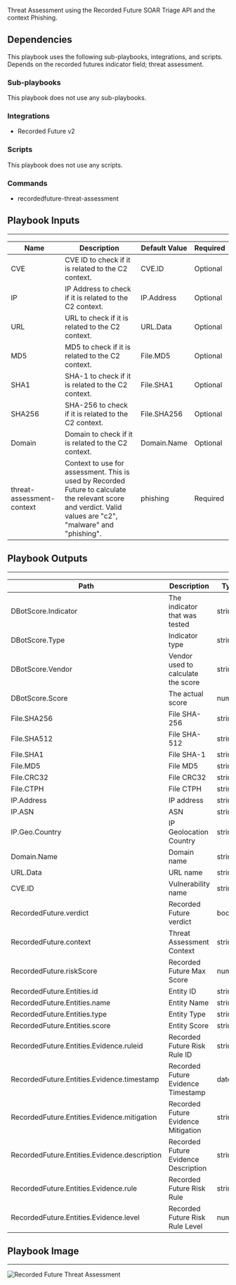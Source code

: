 Threat Assessment using the Recorded Future SOAR Triage API and the context Phishing.

## Dependencies
This playbook uses the following sub-playbooks, integrations, and scripts. Depends on the recorded futures indicator field; threat assessment.

### Sub-playbooks
This playbook does not use any sub-playbooks.

### Integrations
* Recorded Future v2

### Scripts
This playbook does not use any scripts.

### Commands
* recordedfuture-threat-assessment

## Playbook Inputs
---

| **Name** | **Description** | **Default Value** | **Required** |
| --- | --- | --- | --- |
| CVE | CVE ID to check if it is related to the C2 context. | CVE.ID | Optional |
| IP | IP Address to check if it is related to the C2 context. | IP.Address | Optional |
| URL | URL to check if it is related to the C2 context. | URL.Data | Optional |
| MD5 | MD5 to check if it is related to the C2 context. | File.MD5 | Optional |
| SHA1 | SHA\-1 to check if it is related to the C2 context. | File.SHA1 | Optional |
| SHA256 | SHA\-256 to check if it is related to the C2 context. | File.SHA256 | Optional |
| Domain | Domain to check if it is related to the C2 context. | Domain.Name | Optional |
| threat-assessment-context | Context to use for assessment. This is used by Recorded Future to calculate the relevant score and verdict. Valid values are "c2", "malware" and "phishing". | phishing | Required |

## Playbook Outputs
---

| **Path** | **Description** | **Type** |
| --- | --- | --- |
| DBotScore.Indicator | The indicator that was tested | string |
| DBotScore.Type | Indicator type | string |
| DBotScore.Vendor | Vendor used to calculate the score | string |
| DBotScore.Score | The actual score | number |
| File.SHA256 | File SHA\-256 | string |
| File.SHA512 | File SHA\-512 | string |
| File.SHA1 | File SHA\-1 | string |
| File.MD5 | File MD5 | string |
| File.CRC32 | File CRC32 | string |
| File.CTPH | File CTPH | string |
| IP.Address | IP address | string |
| IP.ASN | ASN | string |
| IP.Geo.Country | IP Geolocation Country | string |
| Domain.Name | Domain name | string |
| URL.Data | URL name | string |
| CVE.ID | Vulnerability name | string |
| RecordedFuture.verdict | Recorded Future verdict | boolean |
| RecordedFuture.context | Threat Assessment Context | string |
| RecordedFuture.riskScore | Recorded Future Max Score | number |
| RecordedFuture.Entities.id | Entity ID | string |
| RecordedFuture.Entities.name | Entity Name | string |
| RecordedFuture.Entities.type | Entity Type | string |
| RecordedFuture.Entities.score | Entity Score | string |
| RecordedFuture.Entities.Evidence.ruleid | Recorded Future Risk Rule ID | string |
| RecordedFuture.Entities.Evidence.timestamp | Recorded Future Evidence Timestamp | date |
| RecordedFuture.Entities.Evidence.mitigation | Recorded Future Evidence Mitigation | string |
| RecordedFuture.Entities.Evidence.description | Recorded Future Evidence Description | string |
| RecordedFuture.Entities.Evidence.rule | Recorded Future Risk Rule | string |
| RecordedFuture.Entities.Evidence.level | Recorded Future Risk Rule Level | number |

## Playbook Image
---
![Recorded Future Threat Assessment](../../doc_files/triage_playbook.png/n)
